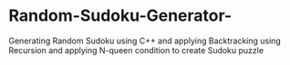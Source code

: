 # Random-Sudoku-Generator-
Generating Random Sudoku using C++ and applying Backtracking using Recursion and applying N-queen condition to create Sudoku puzzle
